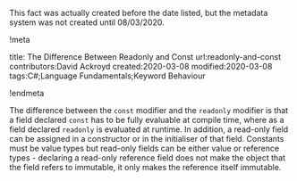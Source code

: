 This fact was actually created before the date listed, but the metadata system was not created until 08/03/2020.

!meta




title: The Difference Between Readonly and Const
url:readonly-and-const
contributors:David Ackroyd
created:2020-03-08
modified:2020-03-08
tags:C#;Language Fundamentals;Keyword Behaviour

!endmeta

The difference between the `const` modifier and the `readonly` modifier is that a field declared `const` has to be fully evaluable at compile time, where as a field declared `readonly` is evaluated at runtime. In addition, a read-only field can be assigned in a constructor or in the initialiser of that field. Constants must be value types but read-only fields can be either value or reference types - declaring a read-only reference field does not make the object that the field refers to immutable, it only makes the reference itself immutable.
